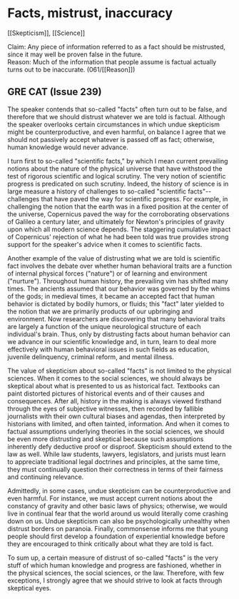 # Facts, mistrust, inaccuracy

[[Skepticism]], [[Science]]

Claim: Any piece of information referred to as a fact should be mistrusted, since it may well be proven false in the future.<br>
Reason: Much of the information that people assume is factual actually turns out to be inaccurate.
(061/[[Reason]])

## GRE CAT (Issue 239)

The speaker contends that so-called "facts" often turn out to be false, and therefore that we should distrust whatever we are told is factual.
Although the speaker overlooks certain circumstances in which undue skepticism might be counterproductive, and even harmful, on balance I agree that we should not passively accept whatever is passed off as fact;
otherwise, human knowledge would never advance.

I turn first to so-called "scientific facts," by which I mean current prevailing notions about the nature of the physical universe that have withstood the test of rigorous scientific and logical scrutiny.
The very notion of scientific progress is predicated on such scrutiny.
Indeed, the history of science is in large measure a history of challenges to so-called "scientific facts"--challenges that have paved the way for scientific progress.
For example, in challenging the notion that the earth was in a fixed position at the center of the universe, Copernicus paved the way for the corroborating observations of Galileo a century later, and ultimately for Newton's principles of gravity upon which all modern science depends.
The staggering cumulative impact of Copernicus' rejection of what he had been told was true provides strong support for the speaker's advice when it comes to scientific facts.

Another example of the value of distrusting what we are told is scientific fact involves the debate over whether human behavioral traits are a function of internal physical forces ("nature") or of learning and environment ("nurture").
Throughout human history, the prevailing vim has shifted many times.
The ancients assumed that our behavior was governed by the whims of the gods; in medieval times, it became an accepted fact that human behavior is dictated by bodily humors, or fluids; this "fact" later yielded to the notion that we are primarily products of our upbringing and environment.
Now researchers are discovering that many behavioral traits are largely a function of the unique neurological structure of each individual's brain.
Thus, only by distrusting facts about human behavior can we advance in our scientific knowledge and, in turn, learn to deal more effectively with human behavioral issues in such fields as education, juvenile delinquency, criminal reform, and mental illness.

The value of skepticism about so-called "facts" is not limited to the physical sciences.
When it comes to the social sciences, we should always be skeptical about what is presented to us as historical fact.
Textbooks can paint distorted pictures of historical events and of their causes and consequences.
After all, history in the making is always viewed firsthand through the eyes of subjective witnesses, then recorded by fallible journalists with their own cultural biases and agendas, then interpreted by historians with limited, and often tainted, information.
And when it comes to factual assumptions underlying theories in the social sciences, we should be even more distrusting and skeptical because such assumptions inherently defy deductive proof or disproof.
Skepticism should extend to the law as well.
While law students, lawyers, legislators, and jurists must learn to appreciate traditional legal doctrines and principles, at the same time, they must continually question their correctness in terms of their fairness and continuing relevance.

Admittedly, in some cases, undue skepticism can be counterproductive and even harmful.
For instance, we must accept current notions about the constancy of gravity and other basic laws of physics; otherwise, we would live in continual fear that the world around us would literally come crashing down on us.
Undue skepticism can also be psychologically unhealthy when distrust borders on paranoia.
Finally, commonsense informs me that young people should first develop a foundation of experiential knowledge before they are encouraged to think critically about what they are told is fact.

To sum up, a certain measure of distrust of so-called "facts" is the very stuff of which human knowledge and progress are fashioned, whether in the physical sciences, the social sciences, or the law.
Therefore, with few exceptions, I strongly agree that we should strive to look at facts through skeptical eyes.